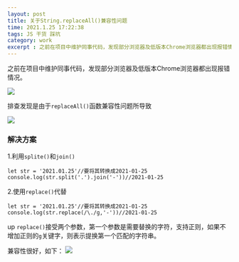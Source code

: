 ```yaml
---
layout: post
title: 关于String.replaceAll()兼容性问题
time: 2021.1.25 17:22:38
tags: JS 干货 踩坑
category: work
excerpt : 之前在项目中维护同事代码，发现部分浏览器及低版本Chrome浏览器都出现报错情况.排查发现是由于replaceAll()函数兼容性问题所导致
---
```

之前在项目中维护同事代码，发现部分浏览器及低版本Chrome浏览器都出现报错情况。

<img src="https://seven777777.github.io/myblog/images/post/2021-1-25-replaceAll-compatibility/pic01.png" />

排查发现是由于`replaceAll()`函数兼容性问题所导致

<img src="https://seven777777.github.io/myblog/images/post/2021-1-25-replaceAll-compatibility/pic02.png" />

### 解决方案

1.利用`splite()`和`join()`

```
let str = '2021.01.25'//要将其转换成2021-01-25
console.log(str.split('.').join('-'))//2021-01-25
```

2.使用`replace()`代替

 ```
let str = '2021.01.25'//要将其转换成2021-01-25
console.log(str.replace(/\./g,'-'))//2021-01-25
```
up
`replace()`接受两个参数，第一个参数是需要替换的字符，支持正则，如果不增加正则的`g`关键字，则表示提换第一个匹配的字符串。

兼容性很好，如下：
<img src="https://seven777777.github.io/myblog/images/post/2021-1-25-replaceAll-compatibility/pic03.png" />
